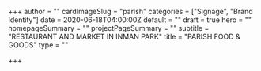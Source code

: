 +++
author = ""
cardImageSlug = "parish"
categories = ["Signage", "Brand Identity"]
date = 2020-06-18T04:00:00Z
default = ""
draft = true
hero = ""
homepageSummary = ""
projectPageSummary = ""
subtitle = "RESTAURANT AND MARKET IN INMAN PARK"
title = "PARISH FOOD & GOODS"
type = ""

+++
